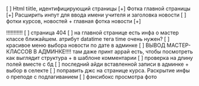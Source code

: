 [ ] Html tiitle, идентифицирующий страницы
[+] Фотка главной страницы
[+] Расширить инпут для ввода имени учителя и заголовка новости
[ ] фотки курсов, новостей + главная фотка новости
[+] <p class="db_error">!!!!!!!!!!!
[ ] страница 404
[ ] на главной странице есть инфа о мастер классе ближайшем. атрибут datatime тега time очень нужен?
[ ] красивое меню выбора новости по дате в админке
[ ] ВЫВОД МАСТЕР-КЛАССОВ В АДМИНКЕ!!!! там даже принт аррай есть, чтобы посмотреть как выглядит структура + в шаблоне комментарии
[ ] проверка на длину полей вместе с бд
[ ] последний айди вставленной записи в админке + выбор в селекте
[ ] поправить джс на странице курса. Раскрытие инфы о преподе с подлагиванием
[ ] фэнсибокс просмотра фото